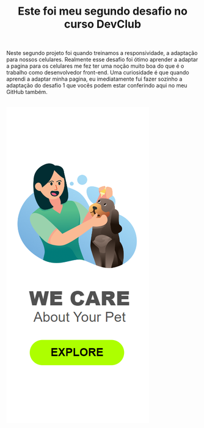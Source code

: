 
<h1 align= center> Este foi meu segundo desafio no curso DevClub </h1>
<br>

<p> Neste segundo projeto foi quando treinamos a responsividade, a adaptação para nossos celulares. Realmente esse desafio foi ótimo aprender a adaptar a pagina para 
os celulares me fez ter uma noção muito boa do que é o trabalho como desenvolvedor front-end. Uma curiosidade é que quando aprendi a adaptar minha pagina, eu imediatamente
fui fazer sozinho a adaptação do desafio 1 que vocês podem estar conferindo aqui no meu GitHub também.</p>

<br>

<img src="https://github.com/RodrigoRVO/desafio-2-devclub/blob/master/foto-responsiva.png?raw=true"/>
